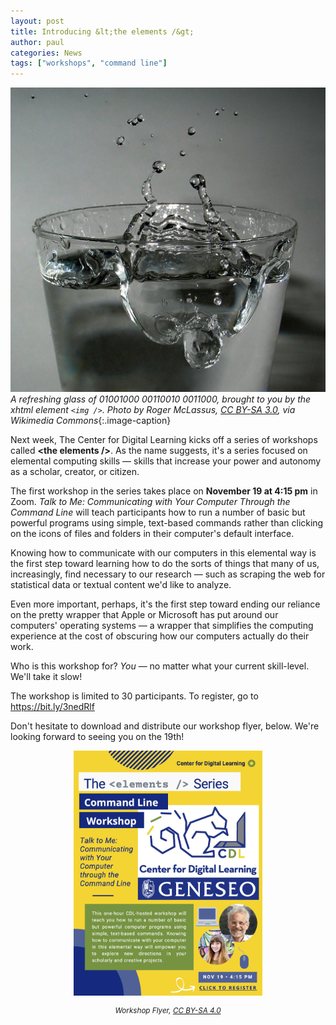 ```yaml
---
layout: post
title: Introducing &lt;the elements /&gt;
author: paul
categories: News
tags: ["workshops", "command line"]
---
```


![Picture of a glass of water](/images/water.jpg)
*A refreshing glass of 01001000 00110010 0011000, brought to you by the xhtml element `<img />`. Photo by Roger McLassus, [CC BY-SA 3.0](https://creativecommons.org/licenses/by-sa/3.0/), via Wikimedia Commons*{:.image-caption}

<span class="drop">N</span>ext week, The Center for Digital Learning kicks off a series of workshops called **&lt;the&nbsp;elements&nbsp;/&gt;**. As the name suggests, it's a series focused on elemental computing skills — skills that increase your power and autonomy as a scholar, creator, or citizen.

The first workshop in the series takes place on **November 19 at 4:15 pm** in Zoom. *Talk to Me: Communicating with Your Computer Through the Command Line* will teach participants how to run a number of basic but powerful programs using simple, text-based commands rather than clicking on the icons of files and folders in their computer's default interface. 

<!--more-->

Knowing how to communicate with our computers in this elemental way is the first step toward learning how to do the sorts of things that many of us, increasingly, find necessary to our research &mdash; such as scraping the web for statistical data or textual content we'd like to analyze.

Even more important, perhaps, it's the first step toward ending our reliance on the pretty wrapper that Apple or Microsoft has put around our computers' operating systems — a wrapper that simplifies the computing experience at the cost of obscuring how our computers actually do their work.

Who is this workshop for? *You* — no matter what your current skill-level. We'll take it slow!

The workshop is limited to 30 participants. To register, go to <https://bit.ly/3nedRlf>

Don't hesitate to download and distribute our workshop flyer, below. We're looking forward to seeing you on the 19th!

<a href="https://drive.google.com/file/d/1UDyKQeVnbiG7m4ygP1lNkrpqa_TIssTU/view?usp=sharing"><img src="/images/CDL_CL_Workshop_Flyer.jpg" alt="Workshop Flyer" style="display:block;margin-left:auto;margin-right:auto;width:60%" /></a>
<p style="text-align:center;"><em><small>Workshop Flyer, <a href="https://creativecommons.org/licenses/by-sa/4.0/">CC BY-SA 4.0</a></small></em></p>